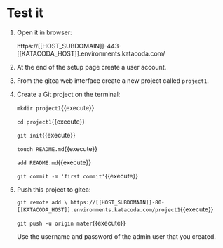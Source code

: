 # Test it

1. Open it in browser: 

   https://[[HOST_SUBDOMAIN]]-443-[[KATACODA_HOST]].environments.katacoda.com/
   
2. At the end of the setup page create a user account.


3. From the gitea web interface create a new project called
   `project1`.
   
4. Create a Git project on the terminal:

   `mkdir project1`{{execute}}
   
   `cd project1`{{execute}}
   
   `git init`{{execute}}
   
   `touch README.md`{{execute}}
   
   `add README.md`{{execute}}
   
   `git commit -m 'first commit'`{{execute}}
   
5. Push this project to gitea:

   `git remote add \ https://[[HOST_SUBDOMAIN]]-80-[[KATACODA_HOST]].environments.katacoda.com/project1`{{execute}}
   
   `git push -u origin mater`{{execute}}
   
   Use the username and password of the admin user that you created.
